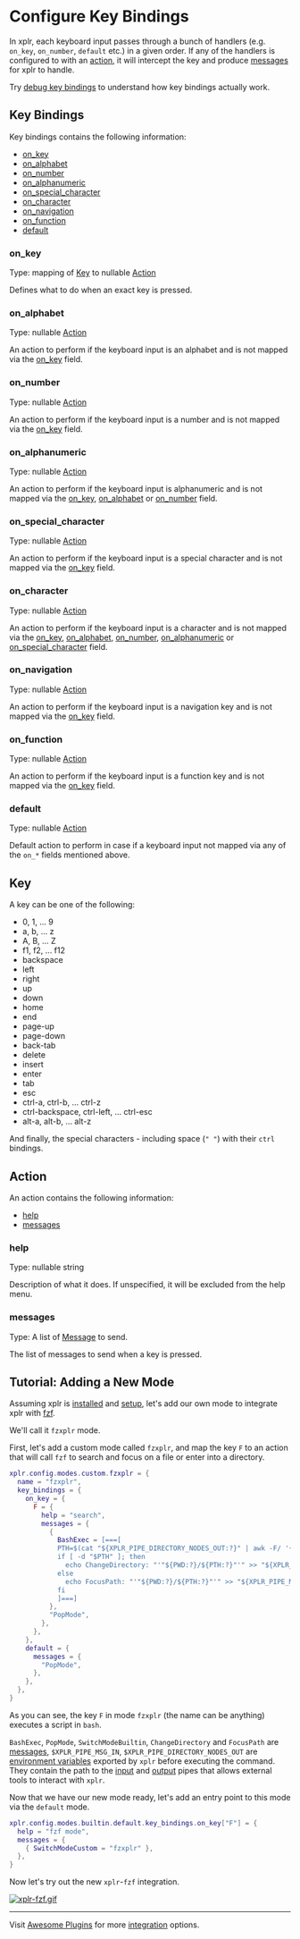 # Configure Key Bindings

In xplr, each keyboard input passes through a bunch of handlers (e.g. `on_key`,
`on_number`, `default` etc.) in a given order. If any of the handlers is
configured to with an [action][16], it will intercept the key and produce
[messages][18] for xplr to handle.

Try [debug key bindings][31] to understand how key bindings actually work.

## Key Bindings

Key bindings contains the following information:

- [on_key][10]
- [on_alphabet][11]
- [on_number][12]
- [on_alphanumeric][32]
- [on_special_character][13]
- [on_character][33]
- [on_navigation][34]
- [on_function][35]
- [default][14]

### on_key

Type: mapping of [Key][15] to nullable [Action][16]

Defines what to do when an exact key is pressed.

### on_alphabet

Type: nullable [Action][16]

An action to perform if the keyboard input is an alphabet and is not mapped via
the [on_key][10] field.

### on_number

Type: nullable [Action][16]

An action to perform if the keyboard input is a number and is not mapped via
the [on_key][10] field.

### on_alphanumeric

Type: nullable [Action][16]

An action to perform if the keyboard input is alphanumeric and is not mapped
via the [on_key][10], [on_alphabet][11] or [on_number][12] field.

### on_special_character

Type: nullable [Action][16]

An action to perform if the keyboard input is a special character and is not
mapped via the [on_key][10] field.

### on_character

Type: nullable [Action][16]

An action to perform if the keyboard input is a character and is not mapped
via the [on_key][10], [on_alphabet][11], [on_number][12], [on_alphanumeric][32]
or [on_special_character][13] field.

### on_navigation

Type: nullable [Action][16]

An action to perform if the keyboard input is a navigation key and is not
mapped via the [on_key][10] field.

### on_function

Type: nullable [Action][16]

An action to perform if the keyboard input is a function key and is not mapped
via the [on_key][10] field.

### default

Type: nullable [Action][16]

Default action to perform in case if a keyboard input not mapped via any of the
`on_*` fields mentioned above.

## Key

A key can be one of the following:

- 0, 1, ... 9
- a, b, ... z
- A, B, ... Z
- f1, f2, ... f12
- backspace
- left
- right
- up
- down
- home
- end
- page-up
- page-down
- back-tab
- delete
- insert
- enter
- tab
- esc
- ctrl-a, ctrl-b, ... ctrl-z
- ctrl-backspace, ctrl-left, ... ctrl-esc
- alt-a, alt-b, ... alt-z

And finally, the special characters - including space (`" "`) with their `ctrl`
bindings.

## Action

An action contains the following information:

- [help][1]
- [messages][17]

### help

Type: nullable string

Description of what it does. If unspecified, it will be excluded from the help
menu.

### messages

Type: A list of [Message][18] to send.

The list of messages to send when a key is pressed.

## Tutorial: Adding a New Mode

Assuming xplr is [installed][19] and [setup][20], let's
add our own mode to integrate xplr with [fzf][21].

We'll call it `fzxplr` mode.

First, let's add a custom mode called `fzxplr`, and map the key `F` to an
action that will call `fzf` to search and focus on a file or enter into a
directory.

```lua
xplr.config.modes.custom.fzxplr = {
  name = "fzxplr",
  key_bindings = {
    on_key = {
      F = {
        help = "search",
        messages = {
          {
            BashExec = [===[
            PTH=$(cat "${XPLR_PIPE_DIRECTORY_NODES_OUT:?}" | awk -F/ '{print $NF}' | fzf)
            if [ -d "$PTH" ]; then
              echo ChangeDirectory: "'"${PWD:?}/${PTH:?}"'" >> "${XPLR_PIPE_MSG_IN:?}"
            else
              echo FocusPath: "'"${PWD:?}/${PTH:?}"'" >> "${XPLR_PIPE_MSG_IN:?}"
            fi
            ]===]
          },
          "PopMode",
        },
      },
    },
    default = {
      messages = {
        "PopMode",
      },
    },
  },
}
```

As you can see, the key `F` in mode `fzxplr` (the name can be anything)
executes a script in `bash`.

`BashExec`, `PopMode`, `SwitchModeBuiltin`, `ChangeDirectory` and `FocusPath`
are [messages][18], `$XPLR_PIPE_MSG_IN`,
`$XPLR_PIPE_DIRECTORY_NODES_OUT` are
[environment variables][22] exported by `xplr`
before executing the command. They contain the path to the
[input][23] and [output][24] pipes that
allows external tools to interact with `xplr`.

Now that we have our new mode ready, let's add an entry point to this mode via
the `default` mode.

```lua
xplr.config.modes.builtin.default.key_bindings.on_key["F"] = {
  help = "fzf mode",
  messages = {
    { SwitchModeCustom = "fzxplr" },
  },
}
```

Now let's try out the new `xplr`-`fzf` integration.

[![xplr-fzf.gif][25]][26]

---

Visit [Awesome Plugins][27] for more [integration][28] options.

[1]: #help
[10]: #on_key
[11]: #on_alphabet
[12]: #on_number
[13]: #on_special_character
[14]: #default
[15]: #key
[16]: #action
[17]: #messages
[18]: message.md#message
[19]: install.md
[20]: post-install.md
[21]: https://github.com/junegunn/fzf
[22]: environment-variables-and-pipes.md#environment-variables
[23]: environment-variables-and-pipes.md#input-pipe
[24]: environment-variables-and-pipes.md#output-pipes
[25]: https://s3.gifyu.com/images/xplr-fzf.gif
[26]: https://gifyu.com/image/tW86
[27]: awesome-plugins.md
[28]: awesome-plugins.md#integration
[31]: debug-key-bindings.md
[32]: #on_alphanumeric
[33]: #on_character
[34]: #on_navigation
[35]: #on_function
